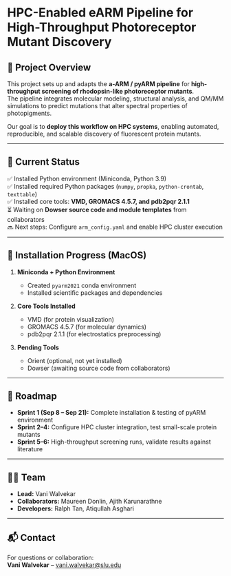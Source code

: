# HPC-Enabled eARM Pipeline for High-Throughput Photoreceptor Mutant Discovery

## 📌 Project Overview
This project sets up and adapts the **a-ARM / pyARM pipeline** for **high-throughput screening of rhodopsin-like photoreceptor mutants**.  
The pipeline integrates molecular modeling, structural analysis, and QM/MM simulations to predict mutations that alter spectral properties of photopigments.

Our goal is to **deploy this workflow on HPC systems**, enabling automated, reproducible, and scalable discovery of fluorescent protein mutants.

---

## 🚀 Current Status
✅ Installed Python environment (Miniconda, Python 3.9)  
✅ Installed required Python packages (`numpy`, `propka`, `python-crontab`, `texttable`)  
✅ Installed core tools: **VMD, GROMACS 4.5.7, and pdb2pqr 2.1.1**  
⏳ Waiting on **Dowser source code and module templates** from collaborators  
🔜 Next steps: Configure `arm_config.yaml` and enable HPC cluster execution  

---

## 🧩 Installation Progress (MacOS)
1. **Miniconda + Python Environment**  
   - Created `pyarm2021` conda environment  
   - Installed scientific packages and dependencies  

2. **Core Tools Installed**  
   - VMD (for protein visualization)  
   - GROMACS 4.5.7 (for molecular dynamics)  
   - pdb2pqr 2.1.1 (for electrostatics preprocessing)  

3. **Pending Tools**  
   - Orient (optional, not yet installed)  
   - Dowser (awaiting source code from collaborators)  

---

## 🎯 Roadmap
- **Sprint 1 (Sep 8 – Sep 21):** Complete installation & testing of pyARM environment  
- **Sprint 2–4:** Configure HPC cluster integration, test small-scale protein mutants  
- **Sprint 5–6:** High-throughput screening runs, validate results against literature  

---

## 👩‍💻 Team
- **Lead:** Vani Walvekar  
- **Collaborators:** Maureen Donlin, Ajith Karunarathne  
- **Developers:** Ralph Tan, Atiqullah Asghari  

---

## 📬 Contact
For questions or collaboration:  
**Vani Walvekar** – vani.walvekar@slu.edu  
